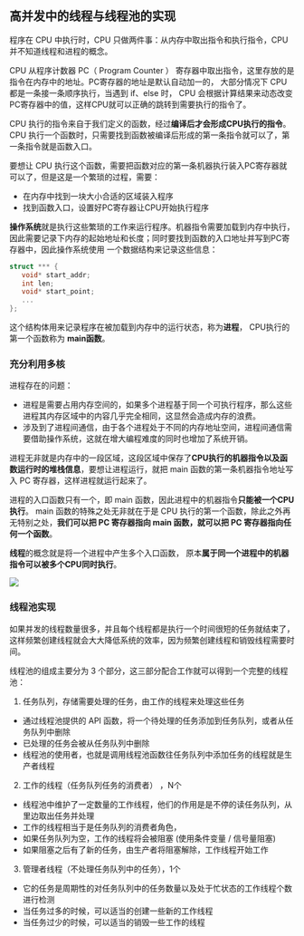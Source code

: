 ## 高并发中的线程与线程池的实现

程序在 CPU 中执行时，CPU 只做两件事：从内存中取出指令和执行指令，CPU 并不知道线程和进程的概念。

CPU 从程序计数器 PC（ Program Counter ） 寄存器中取出指令，这里存放的是指令在内存中的地址。PC寄存器的地址是默认自动加一的， 大部分情况下 CPU 都是一条接一条顺序执行，当遇到 if、else 时， CPU 会根据计算结果来动态改变PC寄存器中的值，这样CPU就可以正确的跳转到需要执行的指令了。

 CPU 执行的指令来自于我们定义的函数，经过**编译后才会形成CPU执行的指令**。CPU 执行一个函数时，只需要找到函数被编译后形成的第一条指令就可以了，第一条指令就是函数入口。

要想让 CPU 执行这个函数，需要把函数对应的第一条机器执行装入PC寄存器就可以了，但是这是一个繁琐的过程，需要：

-   在内存中找到一块大小合适的区域装入程序
-   找到函数入口，设置好PC寄存器让CPU开始执行程序

**操作系统**就是执行这些繁琐的工作来运行程序。机器指令需要加载到内存中执行，因此需要记录下内存的起始地址和长度；同时要找到函数的入口地址并写到PC寄存器中，因此操作系统使用 一个数据结构来记录这些信息：

```c
struct *** {
   void* start_addr;
   int len;
   void* start_point;
   ...
};
```

这个结构体用来记录程序在被加载到内存中的运行状态，称为**进程**， CPU执行的第一个函数称为 **main函数**。

### 充分利用多核

进程存在的问题：

-   进程是需要占用内存空间的，如果多个进程基于同一个可执行程序，那么这些进程其内存区域中的内容几乎完全相同，这显然会造成内存的浪费。
-   涉及到了进程间通信，由于各个进程处于不同的内存地址空间，进程间通信需要借助操作系统，这就在增大编程难度的同时也增加了系统开销。

进程无非就是内存中的一段区域，这段区域中保存了**CPU执行的机器指令以及函数运行时的堆栈信息**，要想让进程运行，就把 main 函数的第一条机器指令地址写入 PC 寄存器，这样进程就运行起来了。

进程的入口函数只有一个，即 main 函数，因此进程中的机器指令**只能被一个CPU执行**。 main 函数的特殊之处无非就在于是 CPU 执行的第一个函数，除此之外再无特别之处，**我们可以把 PC 寄存器指向 main 函数，就可以把 PC 寄存器指向任何一个函数**。

**线程**的概念就是将一个进程中产生多个入口函数， 原本**属于同一个进程中的机器指令可以被多个CPU同时执行**。

![](D:\study\backendAscensionProject\note\os\pics\thread1.png)

### 线程池实现

如果并发的线程数量很多，并且每个线程都是执行一个时间很短的任务就结束了，这样频繁创建线程就会大大降低系统的效率，因为频繁创建线程和销毁线程需要时间。

线程池的组成主要分为 3 个部分，这三部分配合工作就可以得到一个完整的线程池：

1. 任务队列，存储需要处理的任务，由工作的线程来处理这些任务

- 通过线程池提供的 API 函数，将一个待处理的任务添加到任务队列，或者从任务队列中删除
- 已处理的任务会被从任务队列中删除
- 线程池的使用者，也就是调用线程池函数往任务队列中添加任务的线程就是生产者线程

2. 工作的线程（任务队列任务的消费者） ，N个

- 线程池中维护了一定数量的工作线程，他们的作用是是不停的读任务队列，从里边取出任务并处理
- 工作的线程相当于是任务队列的消费者角色，
- 如果任务队列为空，工作的线程将会被阻塞 (使用条件变量 / 信号量阻塞)
- 如果阻塞之后有了新的任务，由生产者将阻塞解除，工作线程开始工作

3. 管理者线程（不处理任务队列中的任务），1个

- 它的任务是周期性的对任务队列中的任务数量以及处于忙状态的工作线程个数进行检测
- 当任务过多的时候，可以适当的创建一些新的工作线程
- 当任务过少的时候，可以适当的销毁一些工作的线程